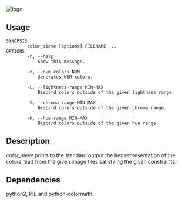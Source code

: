 ![logo](https://github.com/baskerville/color_sieve/raw/master/preview/logo-color_sieve.png)

## Usage

    SYNOPSIS
            color_sieve [options] FILENAME ...
    OPTIONS
            -h, --help
                Show this message.

            -n, --num-colors NUM
                Generates NUM colors.

            -L, --lightness-range MIN-MAX
                Discard colors outside of the given lightness range.

            -C, --chroma-range MIN-MAX
                Discard colors outside of the given chroma range.

            -H, --hue-range MIN-MAX
                Discard colors outside of the given hue range.


## Description

*color_sieve* prints to the standard output the hex representation of the colors read from the given image files satisfying the given constraints.

## Dependencies

python2, PIL and python-colormath.
